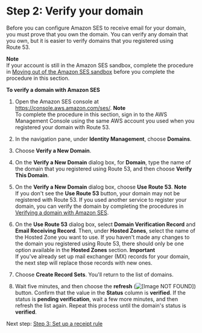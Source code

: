 # Step 2: Verify your domain<a name="receiving-email-getting-started-verify"></a>

Before you can configure Amazon SES to receive email for your domain, you must prove that you own the domain\. You can verify any domain that you own, but it is easier to verify domains that you registered using Route 53\.

**Note**  
If your account is still in the Amazon SES sandbox, complete the procedure in [Moving out of the Amazon SES sandbox](request-production-access.md) before you complete the procedure in this section\.

**To verify a domain with Amazon SES**

1. Open the Amazon SES console at [https://console\.aws\.amazon\.com/ses/](https://console.aws.amazon.com/ses/)\.
**Note**  
To complete the procedure in this section, sign in to the AWS Management Console using the same AWS account you used when you registered your domain with Route 53\.

1. In the navigation pane, under **Identity Management**, choose **Domains**\.

1. Choose **Verify a New Domain**\.

1. On the **Verify a New Domain** dialog box, for **Domain**, type the name of the domain that you registered using Route 53, and then choose **Verify This Domain**\.

1. On the **Verify a New Domain** dialog box, choose **Use Route 53**\.
**Note**  
If you don't see the **Use Route 53** button, your domain may not be registered with Route 53\. If you used another service to register your domain, you can verify the domain by completing the procedures in [Verifying a domain with Amazon SES](verify-domain-procedure.md)\.

1. On the **Use Route 53** dialog box, select **Domain Verification Record** and **Email Receiving Record**\. Then, under **Hosted Zones**, select the name of the Hosted Zone you want to use\. If you haven't made any changes to the domain you registered using Route 53, there should only be one option available in the **Hosted Zones** section\.
**Important**  
If you've already set up mail exchanger \(MX\) records for your domain, the next step will replace those records with new ones\.

1. Choose **Create Record Sets**\. You'll return to the list of domains\.

1. Wait five minutes, and then choose the **refresh** \(![\[Image NOT FOUND\]](http://docs.aws.amazon.com/ses/latest/DeveloperGuide/images/refresh_icon.png)\) button\. Confirm that the value in the **Status** column is **verified**\. If the status is **pending verification**, wait a few more minutes, and then refresh the list again\. Repeat this process until the domain's status is **verified**\.

Next step: [Step 3: Set up a receipt rule](receiving-email-getting-started-receipt-rule.md)
